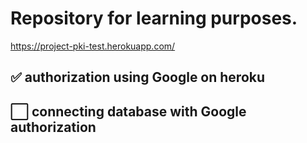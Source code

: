 # Repository for learning purposes. 
https://project-pki-test.herokuapp.com/
## ✅ authorization using Google on heroku  
## ⬜️ connecting database with Google authorization